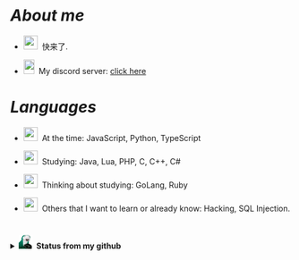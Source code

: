 <style>
        * {
            cursor: url(https://cur.cursors-4u.net/symbols/sym-1/sym46.cur), auto !important;
        }
</style>

#                                                                    *About me*
- <img src="https://cdn.discordapp.com/emojis/778059737844940800.gif?v=1" width="25" height="25">&nbsp;&nbsp;快来了.

- <img src="https://cdn.discordapp.com/emojis/778074814928781352.png?v=1" width="19" height="26">&nbsp;&nbsp;My discord server: [click here](https://discord.gg/xvideos)

#                                                                    *Languages*

- <img src="https://cdn.discordapp.com/emojis/778059704261279744.gif?v=1" width="25" height="25">&nbsp;&nbsp;At the time: JavaScript, Python, TypeScript

- <img src="https://cdn.discordapp.com/emojis/764172970771349524.gif?v=1" width="25" height="25">&nbsp;&nbsp;Studying: Java, Lua, PHP, C, C++, C#

- <img src="https://cdn.discordapp.com/emojis/812753926285295616.gif?v=1" width="25" height="25">&nbsp;&nbsp;Thinking about studying: GoLang, Ruby

- <img src="https://cdn.discordapp.com/emojis/812754615337877514.gif?v=1" width="25" height="25">&nbsp;&nbsp;Others that I want to learn or already know: Hacking, SQL Injection.

#                                                                    

<details>
<summary><img src="https://github.com/Fumante1533/Fumante1533/blob/main/panela.gif" width="25" height="25"><b>&nbsp;&nbsp;Status from my github</b></summary>
<img align="center" src="https://github-readme-stats.vercel.app/api?username=fumante1533&show_icons=true&theme=tokyonight" alt="status"/>
</details>

<center><img src=""></center
